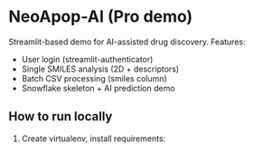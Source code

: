 # NeoApop-AI (Pro demo)

Streamlit-based demo for AI-assisted drug discovery.
Features:
- User login (streamlit-authenticator)
- Single SMILES analysis (2D + descriptors)
- Batch CSV processing (smiles column)
- Snowflake skeleton + AI prediction demo

## How to run locally
1. Create virtualenv, install requirements:
